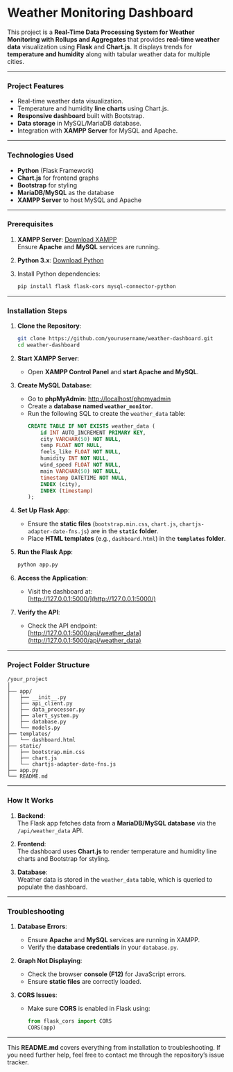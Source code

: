 
# Weather Monitoring Dashboard

This project is a **Real-Time Data Processing System for Weather Monitoring with Rollups and Aggregates** that provides **real-time weather data** visualization using **Flask** and **Chart.js**. It displays trends for **temperature and humidity** along with tabular weather data for multiple cities.

---

### Project Features

- Real-time weather data visualization.
- Temperature and humidity **line charts** using Chart.js.
- **Responsive dashboard** built with Bootstrap.
- **Data storage** in MySQL/MariaDB database.
- Integration with **XAMPP Server** for MySQL and Apache.

---

### Technologies Used

- **Python** (Flask Framework)
- **Chart.js** for frontend graphs
- **Bootstrap** for styling
- **MariaDB/MySQL** as the database
- **XAMPP Server** to host MySQL and Apache

---

### Prerequisites

1. **XAMPP Server**: [Download XAMPP](https://www.apachefriends.org/download.html)  
   Ensure **Apache** and **MySQL** services are running.

2. **Python 3.x**: [Download Python](https://www.python.org/downloads/)

3. Install Python dependencies:
   ```bash
   pip install flask flask-cors mysql-connector-python
   ```

---

### Installation Steps

1. **Clone the Repository**:
   ```bash
   git clone https://github.com/yourusername/weather-dashboard.git
   cd weather-dashboard
   ```

2. **Start XAMPP Server**:
   - Open **XAMPP Control Panel** and **start Apache and MySQL**.

3. **Create MySQL Database**:
   - Go to **phpMyAdmin**: [http://localhost/phpmyadmin](http://localhost/phpmyadmin)
   - Create a **database named `weather_monitor`**.
   - Run the following SQL to create the `weather_data` table:
     ```sql
     CREATE TABLE IF NOT EXISTS weather_data (
         id INT AUTO_INCREMENT PRIMARY KEY,
         city VARCHAR(50) NOT NULL,
         temp FLOAT NOT NULL,
         feels_like FLOAT NOT NULL,
         humidity INT NOT NULL,
         wind_speed FLOAT NOT NULL,
         main VARCHAR(50) NOT NULL,
         timestamp DATETIME NOT NULL,
         INDEX (city),
         INDEX (timestamp)
     );
     ```

4. **Set Up Flask App**:
   - Ensure the **static files** (`bootstrap.min.css`, `chart.js`, `chartjs-adapter-date-fns.js`) are in the **`static` folder**.
   - Place **HTML templates** (e.g., `dashboard.html`) in the **`templates` folder**.

5. **Run the Flask App**:
   ```bash
   python app.py
   ```

6. **Access the Application**:
   - Visit the dashboard at:  
     [http://127.0.0.1:5000/](http://127.0.0.1:5000/)

7. **Verify the API**:
   - Check the API endpoint:  
     [http://127.0.0.1:5000/api/weather_data](http://127.0.0.1:5000/api/weather_data)

---

### Project Folder Structure

```
/your_project
│
├── app/
│   ├── __init__.py
│   ├── api_client.py
│   ├── data_processor.py
│   ├── alert_system.py
│   ├── database.py
│   └── models.py
├── templates/
│   └── dashboard.html
├── static/
│   ├── bootstrap.min.css
│   ├── chart.js
│   └── chartjs-adapter-date-fns.js
├── app.py
└── README.md
```

---

### How It Works

1. **Backend**:  
   The Flask app fetches data from a **MariaDB/MySQL database** via the `/api/weather_data` API.

2. **Frontend**:  
   The dashboard uses **Chart.js** to render temperature and humidity line charts and Bootstrap for styling.

3. **Database**:  
   Weather data is stored in the `weather_data` table, which is queried to populate the dashboard.

---

### Troubleshooting

1. **Database Errors**:
   - Ensure **Apache** and **MySQL** services are running in XAMPP.
   - Verify the **database credentials** in your `database.py`.

2. **Graph Not Displaying**:
   - Check the browser **console (F12)** for JavaScript errors.
   - Ensure **static files** are correctly loaded.

3. **CORS Issues**:
   - Make sure **CORS** is enabled in Flask using:
     ```python
     from flask_cors import CORS
     CORS(app)
     ```

---


This **README.md** covers everything from installation to troubleshooting. If you need further help, feel free to contact me through the repository’s issue tracker.
